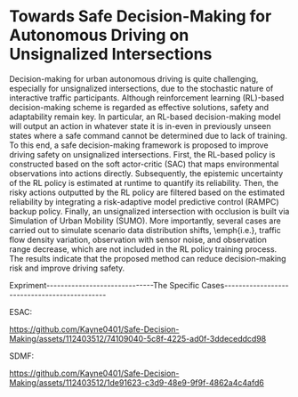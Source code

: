 # Towards Safe Decision-Making for Autonomous Driving on Unsignalized Intersections

Decision-making for urban autonomous driving is quite challenging, especially for unsignalized intersections, due to the stochastic nature of interactive traffic participants. Although reinforcement learning (RL)-based decision-making scheme is regarded as effective solutions, safety and adaptability remain key. In particular, an RL-based decision-making model will output an action in whatever state it is in-even in previously unseen states where a safe command cannot be determined due to lack of training. To this end, a safe decision-making framework is proposed to improve driving safety on unsignalized intersections. First, the RL-based policy is constructed based on the soft actor-critic (SAC) that maps environmental observations into actions directly. Subsequently, the epistemic uncertainty of the RL policy is estimated at runtime to quantify its reliability. Then, the risky actions outputted by the RL policy are filtered based on the estimated reliability by integrating a risk-adaptive model predictive control (RAMPC) backup policy. Finally, an unsignalized intersection with occlusion is built via Simulation of Urban Mobility (SUMO). More importantly, several cases are carried out to simulate scenario data distribution shifts, \emph{i.e.}, traffic flow density variation, observation with sensor noise, and observation range decrease, which are not included in the RL policy training process. The results indicate that the proposed method can reduce decision-making risk and improve driving safety.  

Expriment------------------------------The Specific Cases---------------------------------------------

ESAC:

https://github.com/Kayne0401/Safe-Decision-Making/assets/112403512/74109040-5c8f-4225-ad0f-3ddeceddcd98

SDMF:

https://github.com/Kayne0401/Safe-Decision-Making/assets/112403512/1de91623-c3d9-48e9-9f9f-4862a4c4afd6

